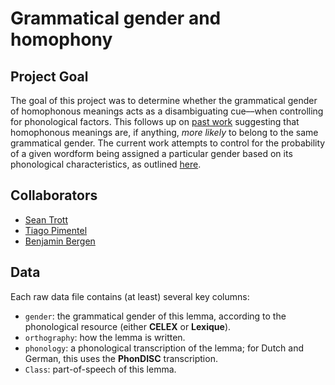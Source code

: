 # Grammatical gender and homophony

## Project Goal

The goal of this project was to determine whether the grammatical gender of homophonous meanings acts as a disambiguating cue––when controlling for phonological factors. This follows up on [past work](https://www.sciencedirect.com/science/article/pii/S0010028518300136?casa_token=8wetuCRO0XIAAAAA:u3HrELjx9aOZJE8Z4ANFPiEXyjnvTRteDXkxP4SqTc0EyxiKPcu34Z1TKyjC85s_3_Yl7j2S_Z2L) suggesting that homophonous meanings are, if anything, *more likely* to belong to the same grammatical gender. The current work attempts to control for the probability of a given wordform being assigned a particular gender based on its phonological characteristics, as outlined [here](https://seantrott.github.io/spanish_homophones/).  

## Collaborators

- [Sean Trott](https://seantrott.github.io/)  
- [Tiago Pimentel](https://tpimentelms.github.io/)  
- [Benjamin Bergen](https://pages.ucsd.edu/~bkbergen/)

## Data

Each raw data file contains (at least) several key columns:

- `gender`: the grammatical gender of this lemma, according to the phonological resource (either **CELEX** or **Lexique**).  
- `orthography`: how the lemma is written.  
- `phonology`: a phonological transcription of the lemma; for Dutch and German, this uses the **PhonDISC** transcription.  
- `Class`: part-of-speech of this lemma.  

